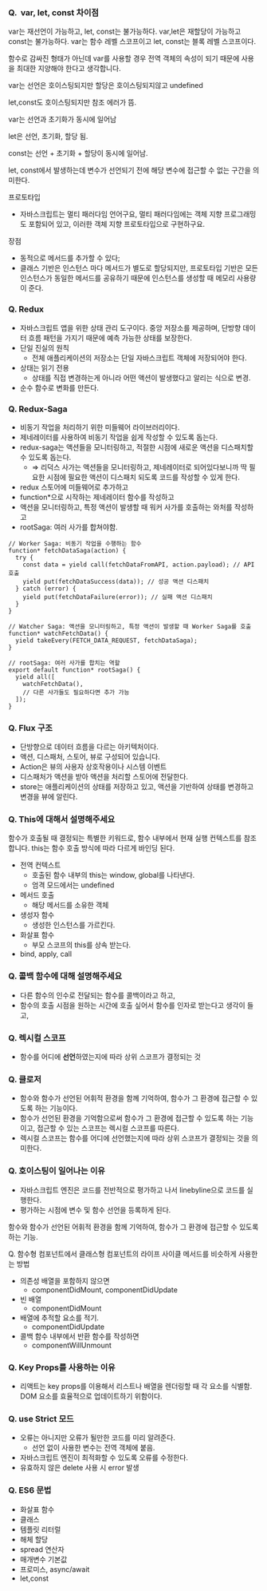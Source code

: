 ### Q.  **var, let, const 차이점**

var는 재선언이 가능하고, let, const는 불가능하다. var,let은 재할당이 가능하고 const는 불가능하다. var는 함수 레벨 스코프이고 let, const는 블록 레벨 스코프이다.

함수로 감싸진 형태가 아닌데 var를 사용할 경우 전역 객체의 속성이 되기 때문에 사용을 최대한 지양해야 한다고 생각합니다.

var는 선언은 호이스팅되지만 할당은 호이스팅되지않고 undefined

let,const도 호이스팅되지만 참조 에러가 뜸.

var는 선언과 초기화가 동시에 일어남

let은 선언, 초기화, 할당 됨.

const는 선언 + 초기화 + 할당이 동시에 일어남.

let, const에서 발생하는데 변수가 선언되기 전에 해당 변수에 접근할 수 없는 구간을 의미한다.

프로토타입

- 자바스크립트는 멀티 패러다임 언어구요, 멀티 패러다임에는 객체 지향 프로그래밍도 포함되어 있고, 이러한 객체 지향 프로토타입으로 구현하구요.

장점

- 동적으로 메서드를 추가할 수 있다;
- 클래스 기반은 인스턴스 마다 메서드가 별도로 할당되지만, 프로토타입 기반은 모든 인스턴스가 동일한 메서드를 공유하기 때문에 인스턴스를 생성할 때 메모리 사용량이 준다.

### Q. Redux

- 자바스크립트 앱을 위한 상태 관리 도구이다. 중앙 저장소를 제공하며, 단방향 데이터 흐름 패턴을 가지기 때문에 예측 가능한 상태를 보장한다.
- 단일 진실의 원칙
  - 전체 애플리케이션의 저장소는 단일 자바스크립트 객체에 저장되어야 한다.
- 상태는 읽기 전용
  - 상태를 직접 변경하는게 아니라 어떤 액션이 발생했다고 알리는 식으로 변경.
- 순수 함수로 변화를 만든다.

### Q. Redux-Saga

- 비동기 작업을 처리하기 위한 미들웨어 라이브러리이다.
- 제네레이터를 사용하여 비동기 작업을 쉽게 작성할 수 있도록 돕는다.
- redux-saga는 액션들을 모니터링하고, 적절한 시점에 새로운 액션을 디스패치할 수 있도록 돕는다.
  - ⇒ 리덕스 사가는 액션들을 모니터링하고, 제네레이터로 되어있다보니까 딱 필요한 시점에 필요한 액션이 디스패치 되도록 코드를 작성할 수 있게 한다.
- redux 스토어에 미들웨어로 추가하고
- function\*으로 시작하는 제네레이터 함수를 작성하고
- 액션을 모니터링하고, 특정 액션이 발생할 때 워커 사가를 호출하는 와처를 작성하고
- rootSaga: 여러 사가를 합쳐야함.

```tsx
// Worker Saga: 비동기 작업을 수행하는 함수
function* fetchDataSaga(action) {
  try {
    const data = yield call(fetchDataFromAPI, action.payload); // API 호출
    yield put(fetchDataSuccess(data)); // 성공 액션 디스패치
  } catch (error) {
    yield put(fetchDataFailure(error)); // 실패 액션 디스패치
  }
}

// Watcher Saga: 액션을 모니터링하고, 특정 액션이 발생할 때 Worker Saga를 호출
function* watchFetchData() {
  yield takeEvery(FETCH_DATA_REQUEST, fetchDataSaga);
}

// rootSaga: 여러 사가를 합치는 역할
export default function* rootSaga() {
  yield all([
    watchFetchData(),
    // 다른 사가들도 필요하다면 추가 가능
  ]);
}
```

### Q. Flux 구조

- 단방향으로 데이터 흐름을 다르는 아키텍처이다.
- 액션, 디스패처, 스토어, 뷰로 구성되어 있습니다.
- Action은 뷰의 사용자 상호작용이나 시스템 이벤트
- 디스패처가 액션을 받아 액션을 처리할 스토어에 전달한다.
- store는 애플리케이션의 상태를 저장하고 있고, 액션을 기반하여 상태를 변경하고 변경을 뷰에 알린다.

### Q. This에 대해서 설명해주세요

함수가 호출될 때 결정되는 특별한 키워드로, 함수 내부에서 현재 실행 컨텍스트를 참조합니다. this는 함수 호출 방식에 따라 다르게 바인딩 된다.

- 전역 컨텍스트
  - 호출된 함수 내부의 this는 window, global를 나타낸다.
  - 엄격 모드에서는 undefined
- 메서드 호출
  - 해당 메서드를 소유한 객체
- 생성자 함수
  - 생성한 인스턴스를 가르킨다.
- 화살표 함수
  - 부모 스코프의 this를 상속 받는다.
- bind, apply, call

### Q. 콜백 함수에 대해 설명해주세요

- 다른 함수의 인수로 전달되는 함수를 콜백이라고 하고,
- 함수의 호출 시점을 원하는 시간에 호출 싶어서 함수를 인자로 받는다고 생각이 들고,

### Q. 렉시컬 스코프

- 함수를 어디에 **선언**하였는지에 따라 상위 스코프가 결정되는 것

### Q. 클로저

- 함수와 함수가 선언된 어휘적 환경을 함께 기억하여, 함수가 그 환경에 접근할 수 있도록 하는 기능이다.
- 함수가 선언된 환경을 기억함으로써 함수가 그 환경에 접근할 수 있도록 하는 기능이고, 접근할 수 있는 스코프는 렉시컬 스코프를 따른다.
- 렉시컬 스코프는 함수를 어디에 선언했는지에 따라 상위 스코프가 결정되는 것을 의미한다.

### Q. 호이스팅이 일어나는 이유

- 자바스크립트 엔진은 코드를 전반적으로 평가하고 나서 linebyline으로 코드를 실행한다.
- 평가하는 시점에 변수 및 함수 선언을 등록하게 된다.

함수와 함수가 선언된 어휘적 환경을 함께 기억하여, 함수가 그 환경에 접근할 수 있도록 하는 기능.

Q. 함수형 컴포넌트에서 클래스형 컴포넌트의 라이프 사이클 메서드를 비슷하게 사용한는 방법

- 의존성 배열을 포함하지 않으면
  - componentDidMount, componentDidUpdate
- 빈 배열
  - componentDidMount
- 배열에 추적할 요소를 적기.
  - componentDidUpdate
- 콜백 함수 내부에서 반환 함수를 작성하면
  - componentWillUnmount

### Q. Key Props를 사용하는 이유

- 리액트는 key props를 이용해서 리스트나 배열을 렌더링할 때 각 요소를 식별함. DOM 요소를 효율적으로 업데이트하기 위함이다.

### Q. use Strict 모드

- 오류는 아니지만 오류가 될만한 코드를 미리 알려준다.
  - 선언 없이 사용한 변수는 전역 객체에 붙음.
- 자바스크립트 엔진이 최적화할 수 있도록 오류를 수정한다.
- 유효하지 않은 delete 사용 시 error 발생

### Q. ES6 문법

- 화살표 함수
- 클래스
- 템플릿 리터럴
- 해체 할당
- spread 연산자
- 매개변수 기본값
- 프로미스, async/await
- let,const
